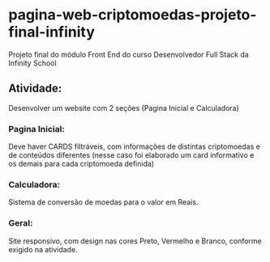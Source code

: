 # pagina-web-criptomoedas-projeto-final-infinity
Projeto final do módulo Front End do curso Desenvolvedor Full Stack da Infinity School

## Atividade:
Desenvolver um website com 2 seções (Pagina Inicial e Calculadora)

### Pagina Inicial:
Deve haver CARDS filtráveis, com informações de distintas criptomoedas e de conteúdos diferentes (nesse caso foi elaborado um card informativo e os demais para cada criptomoeda definida)

### Calculadora:
Sistema de conversão de moedas para o valor em Reais.

### Geral:
Site responsivo, com design nas cores Preto, Vermelho e Branco, conforme exigido na atividade.
